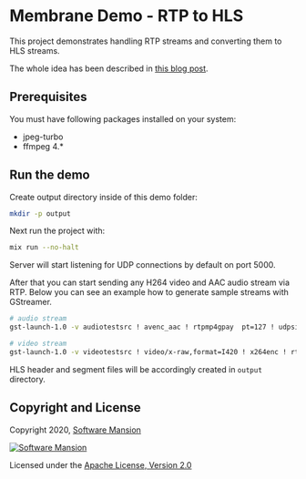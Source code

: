 # Membrane Demo - RTP to HLS
This project demonstrates handling RTP streams and converting them to HLS streams.

The whole idea has been described in [this blog post](https://blog.swmansion.com/live-video-streaming-in-elixir-made-simple-with-membrane-fc5b2083982d).

## Prerequisites
You must have following packages installed on your system:

* jpeg-turbo
* ffmpeg 4.*


## Run the demo
Create output directory inside of this demo folder:

```bash
mkdir -p output
```

Next run the project with:
```bash
mix run --no-halt
```

Server will start listening for UDP connections by default on port 5000.

After that you can start sending any H264 video and AAC audio stream
via RTP. Below you can see an example how to generate sample streams
with GStreamer.

```bash
# audio stream
gst-launch-1.0 -v audiotestsrc ! avenc_aac ! rtpmp4gpay  pt=127 ! udpsink host=127.0.0.1 port=5000

# video stream
gst-launch-1.0 -v videotestsrc ! video/x-raw,format=I420 ! x264enc ! rtph264pay pt=96 ! udpsink host=127.0.0.1 port=5000
```

HLS header and segment files will be accordingly created in `output` directory.

## Copyright and License

Copyright 2020, [Software Mansion](https://swmansion.com/?utm_source=git&utm_medium=readme&utm_campaign=membrane)

[![Software Mansion](https://membraneframework.github.io/static/logo/swm_logo_readme.png)](https://swmansion.com/?utm_source=git&utm_medium=readme&utm_campaign=membrane)

Licensed under the [Apache License, Version 2.0](LICENSE)

